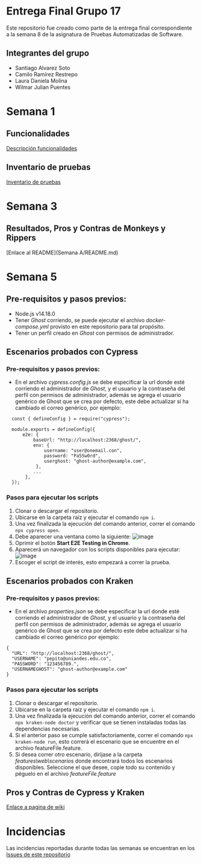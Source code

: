 # Entrega Final Grupo 17
Este repositorio fue creado como parte de la entrega final correspondiente a la semana 8 de la asignatura de Pruebas Automatizadas de Software.

## Integrantes del grupo
- Santiago Alvarez Soto
- Camilo Ramírez Restrepo
- Laura Daniela Molina
- Wilmar Julian Puentes

# Semana 1
## Funcionalidades
[Descripción funcionalidades]()

## Inventario de pruebas
[Inventario de pruebas]()

# Semana 3
## Resultados, Pros y Contras de Monkeys y Rippers
[Enlace al README](Semana A/README.md)

# Semana 5
## Pre-requisitos y pasos previos:
- Node.js v14.18.0
- Tener *Ghost* corriendo, se puede ejecutar el archivo *docker-compose.yml* provisto en este repositorio para tal propósito.
- Tener un perfil creado en *Ghost* con permisos de administrador.
## Escenarios probados con Cypress
### Pre-requisitos y pasos previos:
- En el archivo *cypress.config.js* se debe especificar la url donde esté corriendo el administrador de *Ghost*, y el usuario y la contraseña del perfil con permisos de administrador, además se agrega el usuario genérico de Ghost que se crea por defecto, este debe actualizar sí ha cambiado el correo genérico, por ejemplo:

~~~
  const { defineConfig } = require("cypress");

  module.exports = defineConfig({
      e2e: {
          baseUrl: "http://localhost:2368/ghost/",
          env: {
              username: "user@onemail.con",
              password: "Pa55w0rd",
              userghost: "ghost-author@example.com",
           },
          ...
       },
  });
~~~

### Pasos para ejecutar los scripts
1. Clonar o descargar el repositorio.
2. Ubicarse en la carpeta raíz y ejecutar el comando `npm i`.
3. Una vez finalizada la ejecución del comando anterior, correr el comando `npx cypress open`.
4. Debe aparecer una ventana como la siguiente:
![image](https://user-images.githubusercontent.com/17149432/236364140-09b8c0e1-d937-4b30-a6cf-1ed9caf925f2.png)
5. Oprimir el botón **Start E2E Testing in Chrome**.
6. Aparecerá un navegador con los scripts disponibles para ejecutar:
![image](https://user-images.githubusercontent.com/17149432/236364324-ae425d21-29e6-4c9b-bf31-2ced190cc312.png)
7. Escoger el script de interés, esto empezará a correr la prueba.

## Escenarios probados con Kraken
### Pre-requisitos y pasos previos:
- En el archivo *properties.json* se debe especificar la url donde esté corriendo el administrador de *Ghost*, y el usuario y la contraseña del perfil con permisos de administrador, además se agrega el usuario genérico de Ghost que se crea por defecto este debe actualizar sí ha cambiado el correo genérico  por ejemplo:
~~~
{
  "URL": "http://localhost:2368/ghost/",
  "USERNAME": "pepito@uniandes.edu.co",
  "PASSWORD": "123456789.",
  "USERNAMEGHOST": "ghost-author@example.com"
}
~~~

### Pasos para ejecutar los scripts
1. Clonar o descargar el repositorio.
2. Ubicarse en la carpeta raíz y ejecutar el comando `npm i`.
3. Una vez finalizada la ejecución del comando anterior, correr el comando `npx kraken-node doctor` y verificar que se tienen instaladas todas las dependencias necesarias.
4. Si el anterior paso se cumple satisfactoriamente, correr el comando `npx kraken-node run`, esto correrá el escenario que se encuentre en el archivo featureFile.feature.
5. Si desea correr otro escenario, dirijase a la carpeta *features\web\scenarios* donde encontrará todos los escenarios disponibles. Seleccione el que desee, copie todo su contenido y péguelo en el archivo *featureFile.feature*

## Pros y Contras de Cypress y Kraken
[Enlace a pagina de wiki](https://github.com/Molvilada/Entrega_Final_Grupo_17/wiki/Pros-Contras-Cypress-y-Kraken)


# Incidencias
Las incidencias reportadas durante todas las semanas se encuentran en los [Issues de este repositorio](https://github.com/Molvilada/Entrega_Final_Grupo_17/issues)
